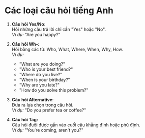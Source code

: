 # Các loại câu hỏi tiếng Anh

1. **Câu hỏi Yes/No:**  
    Hỏi những câu trả lời chỉ cần "Yes" hoặc "No".  
    *Ví dụ:* "Are you happy?"

2. **Câu hỏi Wh-:**  
    Hỏi bằng các từ: Who, What, Where, When, Why, How.  
    *Ví dụ:*  
    - "What are you doing?"  
    - "Who is your best friend?"  
    - "Where do you live?"  
    - "When is your birthday?"  
    - "Why are you late?"  
    - "How do you solve this problem?"  

3. **Câu hỏi Alternative:**  
    Đưa ra lựa chọn trong câu hỏi.  
    *Ví dụ:* "Do you prefer tea or coffee?"

4. **Câu hỏi Tag:**  
    Câu hỏi đuôi được gắn vào cuối câu khẳng định hoặc phủ định.  
    *Ví dụ:* "You're coming, aren't you?"